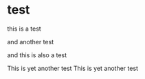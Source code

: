 # test

this is a test

and another test

and this is also a test

This is yet another test
This is yet another test
